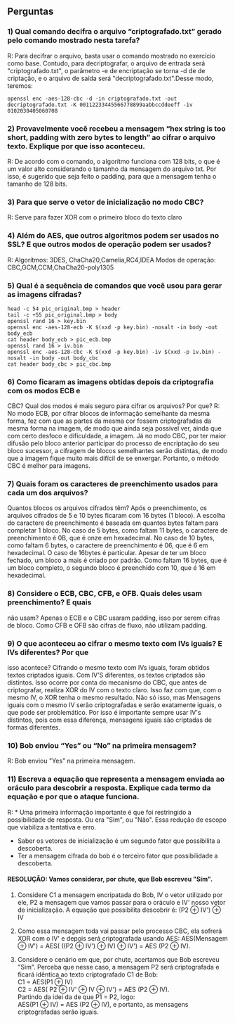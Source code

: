 ## Perguntas
### 1) Qual comando decifra o arquivo “criptografado.txt” gerado pelo comando mostrado nesta tarefa?
R: Para decifrar o arquivo, basta usar o comando mostrado no exercício como base. Contudo, para decriptografar, o arquivo de entrada será "criptografado.txt", o parâmetro -e de encriptação se torna -d de de criptação, e o arquivo de saída será "decriptografado.txt".Desse modo, teremos:
```
openssl enc -aes-128-cbc -d -in criptografado.txt -out decriptografado.txt -K 00112233445566778899aabbccddeeff -iv 0102030405060708
```

### 2) Provavelmente você recebeu a mensagem “hex string is too short, padding with zero bytes to length” ao cifrar o arquivo texto. Explique por que isso aconteceu.
R: De acordo com o comando, o algorítmo funciona com 128 bits, o que é um valor alto considerando o tamanho da mensagem do arquivo txt. Por isso, é sugerido que seja feito o padding, para que a mensagem tenha o tamanho de 128 bits.


### 3) Para que serve o vetor de inicialização no modo CBC?
R: Serve para fazer XOR com o primeiro bloco do texto claro

### 4) Além do AES, que outros algoritmos podem ser usados no SSL? E que outros modos de operação podem ser usados?
R: Algorítmos: 3DES, ChaCha20,Camelia,RC4,IDEA 
Modos de operação: CBC,GCM,CCM,ChaCha20-poly1305

### 5) Qual é a sequência de comandos que você usou para gerar as imagens cifradas?
```
head -c 54 pic_original.bmp > header
tail -c +55 pic_original.bmp > body
openssl rand 16 > key.bin
openssl enc -aes-128-ecb -K $(xxd -p key.bin) -nosalt -in body -out body_ecb
cat header body_ecb > pic_ecb.bmp
openssl rand 16 > iv.bin
openssl enc -aes-128-cbc -K $(xxd -p key.bin) -iv $(xxd -p iv.bin) -nosalt -in body -out body_cbc
cat header body_cbc > pic_cbc.bmp
```

### 6) Como ficaram as imagens obtidas depois da criptografia com os modos ECB e
CBC? Qual dos modos é mais seguro para cifrar os arquivos? Por que?
R: No modo ECB, por cifrar blocos de informação semelhante da mesma forma, fez com que as partes da mesma cor fossem criptografadas da mesma forma na imagem, de modo que ainda seja possível ver, ainda que com certo desfoco e dificuldade, a imagem.
Já no modo CBC, por ter maior difusão pelo bloco anterior participar do processo de encriptação do seu bloco sucessor, a cifragem de blocos semelhantes serão distintas, de modo que a imagem fique muito mais difícil de se enxergar. Portanto, o método CBC é melhor para imagens.


### 7) Quais foram os caracteres de preenchimento usados para cada um dos arquivos?
Quantos blocos os arquivos cifrados têm?
Após o preenchimento, os arquivos cifrados de 5 e 10 bytes ficaram com 16 bytes (1 bloco). A escolha do caractere de preenchimento é baseada em quantos bytes faltam para completar 1 bloco. No caso de 5 bytes, como faltam 11 bytes, o caractere de preenchimento é 0B, que é onze em hexadecimal. No caso de 10 bytes, como faltam 6 bytes, o caractere de preenchimento é 06, que é 6 em hexadecimal.
O caso de 16bytes é particular. Apesar de ter um bloco fechado, um bloco a mais é criado por padrão. Como faltam 16 bytes, que é um bloco completo, o segundo bloco é preenchido com 10, que é 16 em hexadecimal.

### 8) Considere o ECB, CBC, CFB, e OFB. Quais deles usam preenchimento? E quais
não usam?
Apenas o ECB e o CBC usaram padding, isso por serem cifras de bloco. Como CFB e OFB são cifras de fluxo, não utilizam padding.

### 9) O que aconteceu ao cifrar o mesmo texto com IVs iguais? E IVs diferentes? Por que
isso acontece?
Cifrando o mesmo texto com IVs iguais, foram obtidos textos criptados iguais. Com IV'S diferentes, os textos criptados são distintos. Isso ocorre por conta do mecanismo do CBC, que antes de criptografar, realiza XOR do IV com o texto claro. Isso faz com que, com o mesmo IV, o XOR tenha o mesmo resultado. Não só isso, mas Mensagens iguais com o mesmo IV serão criptografadas e serão exatamente iguais, o que pode ser problemático. Por isso é importante sempre usar IV's distintos, pois com essa diferença, mensagens iguais são criptadas de formas diferentes.

### 10) Bob enviou “Yes” ou “No” na primeira mensagem?
R: Bob enviou "Yes" na primeira mensagem.

### 11) Escreva a equação que representa a mensagem enviada ao oráculo para descobrir a resposta. Explique cada termo da equação e por que o ataque funciona.
R: * Uma primeira informação importante é que foi restringido a possibilidade de resposta. Ou era "Sim", ou "Não". Essa redução de escopo que viabiliza a tentativa e erro.
  * Saber os vetores de inicialização é um segundo fator que possibilita a descoberta.
  * Ter a mensagem cifrada do bob é o terceiro fator que possibilidade a descoberta.

#### RESOLUÇÃO: Vamos considerar, por chute, que Bob escreveu "Sim". 
1) Considere C1 a mensagem encripatada do Bob, IV o vetor utilizado por ele, P2 a mensagem que vamos passar para o oráculo e IV' nosso vetor de inicialização. A equação que possibilita descobrir é:
(P2 ⊕ IV') ⊕ IV

2)  Como essa mensagem toda vai passar pelo processo CBC, ela sofrerá XOR com o IV' e depois será criptografada usando AES:
AES(Mensagem ⊕ IV') = AES( ((P2 ⊕ IV') ⊕ IV) ⊕ IV') = AES (P2 ⊕ IV).

3) Considere o cenário em que, por chute, acertamos que Bob escreveu "Sim". Perceba que nesse caso, a mensagem P2 será criptografada e ficará idêntica ao texto criptografado C1 de Bob:  
  C1 = AES(P1 ⊕ IV)  
  C2 = AES( P2 ⊕ IV' ⊕ IV ⊕ IV') = AES (P2 ⊕ IV).  
  Partindo da idei da de que P1 = P2, logo:  
  AES(P1 ⊕ IV) = AES (P2 ⊕ IV), e portanto, as mensagens criptografadas serão iguais.


